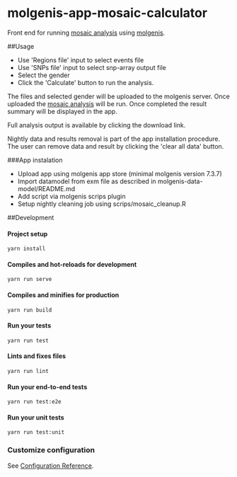 # molgenis-app-mosaic-calculator

Front end for running [mosaic analysis](https://github.com/molgenis/mosaicr) using [molgenis](https://github.com/molgenis/molgenis). 

##Usage

- Use 'Regions file' input to select events file
- Use 'SNPs file' input to select snp-array output file
- Select the gender
- Click the 'Calculate' button to run the analysis.   

The files and selected gender will be uploaded to the molgenis server. 
Once uploaded the [mosaic analysis](https://github.com/molgenis/mosaicr) will be run.
Once completed the result summary will be displayed in the app.

Full analysis output is available by clicking the download link.

Nightly data and results removal is part of the app installation procedure. 
The user can remove data and result by clicking the 'clear all data' button.

###App instalation

- Upload app using molgenis app store (minimal molgenis version 7.3.7)
- Import datamodel from exm file as described in molgenis-data-model/README.md
- Add script via molgenis scrips plugin 
- Setup nightly cleaning job using scrips/mosaic_cleanup.R

##Development

#### Project setup
```
yarn install
```

#### Compiles and hot-reloads for development
```
yarn run serve
```

#### Compiles and minifies for production
```
yarn run build
```

#### Run your tests
```
yarn run test
```

#### Lints and fixes files
```
yarn run lint
```

#### Run your end-to-end tests
```
yarn run test:e2e
```

#### Run your unit tests
```
yarn run test:unit
```

### Customize configuration
See [Configuration Reference](https://cli.vuejs.org/config/).
